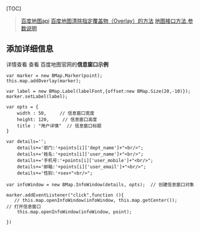 [TOC]

> [百度地图api](http://lbsyun.baidu.com/jsdemo.htm#c2_4)
> [百度地图清除指定覆盖物（Overlay）的方法](https://www.jianshu.com/p/e6ab36f85b5b)
> [地图接口方法,参数说明](http://lbsyun.baidu.com/cms/jsapi/reference/jsapi_reference.html)
## 添加详细信息

详情查看 查看 百度地图官网的**信息窗口示例**
```
var marker = new BMap.Marker(point);
this.map.addOverlay(marker);

var label = new BMap.Label(labelFont,{offset:new BMap.Size(20,-10)});
marker.setLabel(label);

var opts = {
    width : 50,     // 信息窗口宽度
    height: 120,     // 信息窗口高度
    title : "用户详情"  // 信息窗口标题
}

var details='';
    details+='部门:'+points[i]['dept_name']+"<br/>";
    details+='姓名:'+points[i]['user_name']+"<br/>";
    details+='手机号:'+points[i]['user_mobile']+"<br/>";
    details+='邮箱:'+points[i]['user_email']+"<br/>";
    details+='性别:'+sex+"<br/>";

var infoWindow = new BMap.InfoWindow(details, opts);  // 创建信息窗口对象

marker.addEventListener("click",function (){
   // this.map.openInfoWindow(infoWindow, this.map.getCenter());      // 打开信息窗口
    this.map.openInfoWindow(infoWindow, point);

})
```